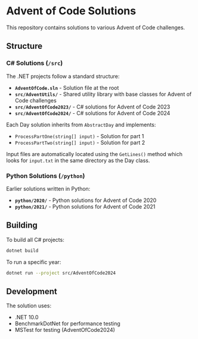 # Advent of Code Solutions

This repository contains solutions to various Advent of Code challenges.

## Structure

### C# Solutions (`/src`)

The .NET projects follow a standard structure:

- **`AdventOfCode.sln`** - Solution file at the root
- **`src/AdventUtils/`** - Shared utility library with base classes for Advent of Code challenges
- **`src/AdventOfCode2023/`** - C# solutions for Advent of Code 2023
- **`src/AdventOfCode2024/`** - C# solutions for Advent of Code 2024

Each Day solution inherits from `AbstractDay` and implements:
- `ProcessPartOne(string[] input)` - Solution for part 1
- `ProcessPartTwo(string[] input)` - Solution for part 2

Input files are automatically located using the `GetLines()` method which looks for `input.txt` in the same directory as the Day class.

### Python Solutions (`/python`)

Earlier solutions written in Python:

- **`python/2020/`** - Python solutions for Advent of Code 2020
- **`python/2021/`** - Python solutions for Advent of Code 2021

## Building

To build all C# projects:

```bash
dotnet build
```

To run a specific year:

```bash
dotnet run --project src/AdventOfCode2024
```

## Development

The solution uses:
- .NET 10.0
- BenchmarkDotNet for performance testing
- MSTest for testing (AdventOfCode2024)
